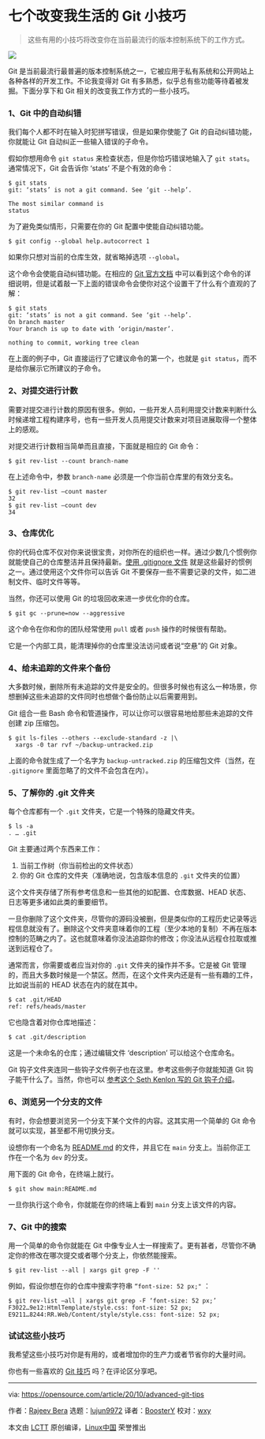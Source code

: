 [#]: collector: "lujun9972"
[#]: translator: "BoosterY"
[#]: reviewer: "wxy"
[#]: publisher: " "
[#]: url: " "
[#]: subject: "7 Git tricks that changed my life"
[#]: via: "https://opensource.com/article/20/10/advanced-git-tips"
[#]: author: "Rajeev Bera https://opensource.com/users/acompiler"

七个改变我生活的 Git 小技巧
======

> 这些有用的小技巧将改变你在当前最流行的版本控制系统下的工作方式。

![](https://img.linux.net.cn/data/attachment/album/202106/28/110029d64pblurlh5a4a50.jpg)

Git 是当前最流行最普遍的版本控制系统之一，它被应用于私有系统和公开网站上各种各样的开发工作。不论我变得对 Git 有多熟悉，似乎总有些功能等待着被发掘。下面分享下和 Git 相关的改变我工作方式的一些小技巧。

### 1、Git 中的自动纠错

我们每个人都不时在输入时犯拼写错误，但是如果你使能了 Git 的自动纠错功能，你就能让 Git 自动纠正一些输入错误的子命令。

假如你想用命令 `git status` 来检查状态，但是你恰巧错误地输入了 `git stats`。通常情况下，Git 会告诉你 ‘stats’ 不是个有效的命令：

```
$ git stats
git: ‘stats’ is not a git command. See ‘git --help’.

The most similar command is
status
```

为了避免类似情形，只需要在你的 Git 配置中使能自动纠错功能。

```
$ git config --global help.autocorrect 1
```

如果你只想对当前的仓库生效，就省略掉选项 `--global`。

这个命令会使能自动纠错功能。在相应的 [Git 官方文档][2] 中可以看到这个命令的详细说明，但是试着敲一下上面的错误命令会使你对这个设置干了什么有个直观的了解：

```
$ git stats
git: ‘stats’ is not a git command. See ‘git --help’.
On branch master
Your branch is up to date with ‘origin/master’.

nothing to commit, working tree clean
```

在上面的例子中，Git 直接运行了它建议命令的第一个，也就是 `git status`，而不是给你展示它所建议的子命令。

### 2、对提交进行计数

需要对提交进行计数的原因有很多。例如，一些开发人员利用提交计数来判断什么时候递增工程构建序号，也有一些开发人员用提交计数来对项目进展取得一个整体上的感观。

对提交进行计数相当简单而且直接，下面就是相应的 Git 命令：

```
$ git rev-list --count branch-name
```

在上述命令中，参数 `branch-name` 必须是一个你当前仓库里的有效分支名。

```
$ git rev-list –count master
32
$ git rev-list –count dev
34
```

### 3、仓库优化

你的代码仓库不仅对你来说很宝贵，对你所在的组织也一样。通过少数几个惯例你就能使自己的仓库整洁并且保持最新。[使用 .gitignore 文件][3] 就是这些最好的惯例之一。通过使用这个文件你可以告诉 Git 不要保存一些不需要记录的文件，如二进制文件、临时文件等等。

当然，你还可以使用 Git 的垃圾回收来进一步优化你的仓库。

```
$ git gc --prune=now --aggressive
```

这个命令在你和你的团队经常使用 `pull` 或者 `push` 操作的时候很有帮助。

它是一个内部工具，能清理掉你的仓库里没法访问或者说“空悬”的 Git 对象。

### 4、给未追踪的文件来个备份

大多数时候，删除所有未追踪的文件是安全的。但很多时候也有这么一种场景，你想删掉这些未追踪的文件同时也想做个备份防止以后需要用到。

Git 组合一些 Bash 命令和管道操作，可以让你可以很容易地给那些未追踪的文件创建 zip 压缩包。

```
$ git ls-files --others --exclude-standard -z |\
  xargs -0 tar rvf ~/backup-untracked.zip
```

上面的命令就生成了一个名字为 `backup-untracked.zip` 的压缩包文件（当然，在 `.gitignore` 里面忽略了的文件不会包含在内）。

### 5、了解你的 .git 文件夹

每个仓库都有一个 `.git` 文件夹，它是一个特殊的隐藏文件夹。

```
$ ls -a
. … .git
```

Git 主要通过两个东西来工作：

1. 当前工作树（你当前检出的文件状态）
2. 你的 Git 仓库的文件夹（准确地说，包含版本信息的 `.git` 文件夹的位置）

这个文件夹存储了所有参考信息和一些其他的如配置、仓库数据、HEAD 状态、日志等更多诸如此类的重要细节。

一旦你删除了这个文件夹，尽管你的源码没被删，但是类似你的工程历史记录等远程信息就没有了。删除这个文件夹意味着你的工程（至少本地的复制）不再在版本控制的范畴之内了。这也就意味着你没法追踪你的修改；你没法从远程仓拉取或推送到远程仓了。

通常而言，你需要或者应当对你的 `.git` 文件夹的操作并不多。它是被 Git 管理的，而且大多数时候是一个禁区。然而，在这个文件夹内还是有一些有趣的工件，比如说当前的 HEAD 状态在内的就在其中。

```
$ cat .git/HEAD
ref: refs/heads/master
```

它也隐含着对你仓库地描述：

```
$ cat .git/description
```

这是一个未命名的仓库；通过编辑文件 ‘description’ 可以给这个仓库命名。

Git 钩子文件夹连同一些钩子文件例子也在这里。参考这些例子你就能知道 Git 钩子能干什么了。当然，你也可以 [参考这个 Seth Kenlon 写的 Git 钩子介绍][4]。

### 6、浏览另一个分支的文件

有时，你会想要浏览另一个分支下某个文件的内容。这其实用一个简单的 Git 命令就可以实现，甚至都不用切换分支。

设想你有一个命名为 [README.md][5] 的文件，并且它在 `main` 分支上。当前你正工作在一个名为 `dev` 的分支。

用下面的 Git 命令，在终端上就行。

```
$ git show main:README.md
```

一旦你执行这个命令，你就能在你的终端上看到 `main` 分支上该文件的内容。

### 7、Git 中的搜索

用一个简单的命令你就能在 Git 中像专业人士一样搜索了。更有甚者，尽管你不确定你的修改在哪次提交或者哪个分支上，你依然能搜索。

```
$ git rev-list --all | xargs git grep -F ''
```

例如，假设你想在你的仓库中搜索字符串 `“font-size: 52 px;"` ：

```
$ git rev-list –all | xargs git grep -F ‘font-size: 52 px;’
F3022…9e12:HtmlTemplate/style.css: font-size: 52 px;
E9211…8244:RR.Web/Content/style/style.css: font-size: 52 px;
```

### 试试这些小技巧

我希望这些小技巧对你是有用的，或者增加你的生产力或者节省你的大量时间。

你也有一些喜欢的 [Git 技巧][6] 吗？在评论区分享吧。

--------------------------------------------------------------------------------

via: https://opensource.com/article/20/10/advanced-git-tips

作者：[Rajeev Bera][a]
选题：[lujun9972][b]
译者：[BoosterY](https://github.com/BoosterY)
校对：[wxy](https://github.com/wxy)

本文由 [LCTT](https://github.com/LCTT/TranslateProject) 原创编译，[Linux中国](https://linux.cn/) 荣誉推出

[a]: https://opensource.com/users/acompiler
[b]: https://github.com/lujun9972
[1]: https://opensource.com/sites/default/files/styles/image-full-size/public/lead-images/browser_screen_windows_files.png?itok=kLTeQUbY (Computer screen with files or windows open)
[2]: https://git-scm.com/book/en/v2/Customizing-Git-Git-Configuration#_code_help_autocorrect_code
[3]: https://opensource.com/article/20/8/dont-ignore-gitignore
[4]: https://opensource.com/life/16/8/how-construct-your-own-git-server-part-6
[5]: http://README.md
[6]: https://acompiler.com/git-tips/
